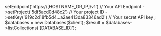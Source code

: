 <?php

use Appwrite\Client;
use Appwrite\Services\Databases;

$client = new Client();

$client
    ->setEndpoint('https://[HOSTNAME_OR_IP]/v1') // Your API Endpoint
    ->setProject('5df5acd0d48c2') // Your project ID
    ->setKey('919c2d18fb5d4...a2ae413da83346ad2') // Your secret API key
;

$databases = new Databases($client);

$result = $databases->listCollections('[DATABASE_ID]');